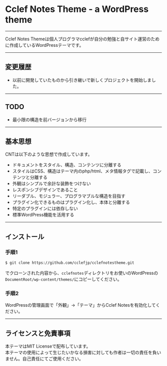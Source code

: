 # Cclef Notes Theme - a WordPress theme

---

Cclef Notes Themeは個人プログラマcclefが自分の勉強と自サイト運営のために作成しているWordPressテーマです。  


---

## 変更履歴

* 以前に開発していたものから引き継いで新しくプロジェクトを開始しました。


---

## TODO

* 最小限の構造を前バージョンから移行

---

## 基本思想

CNTは以下のような思想で作成しています。

* ドキュメントをスタイル、構造、コンテンツに分離する
* スタイルはCSS、構造はテーマ内のphp/html、メタ情報タグで記載し、コンテンツと分離する
* 外観はシンプルで余計な装飾をつけない
* レスポンシブデザインであること
* リーダブル、モジュラー、プログラマブルな構造を目指す
* プラグイン化できるものはプラグイン化し、本体と分離する
* 特定のプラグインには依存しない
* 標準WordPress機能を活用する

---

## インストール

### 手順1

```sh
$ git clone https://github.com/cclefjp/cclefnotestheme.git
```
でクローンされた内容から、`cclefnotes`ディレクトリをお使いのWordPressの`DocumentRoot/wp-content/themes/`にコピーしてください。

### 手順2
WordPressの管理画面で「外観」→「テーマ」からCclef Notesを有効化してください。

---

## ライセンスと免責事項

本テーマはMIT Licenseで配布しています。  
本テーマの使用によって生じたいかなる損害に対しても作者は一切の責任を負いません。自己責任にてご使用ください。

